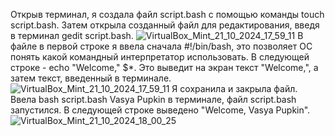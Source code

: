 Открыв терминал, я создала файл script.bash с помощью команды touch script.bash.
Затем открыла созданный файл для редактирования, введя в терминал gedit script.bash.
![VirtualBox_Mint_21_10_2024_17_59_11](https://github.com/user-attachments/assets/969f9768-e638-4788-a928-40cf264632a1)
В файле в первой строке я ввела сначала #!/bin/bash, это позволяет ОС понять какой командный интерпретатор использовать.
В следующей строке - echo "Welcome," $*. Это выведит на экран текст "Welcome,", а затем текст, введенный в терминале.
![VirtualBox_Mint_21_10_2024_17_59_11](https://github.com/user-attachments/assets/75331fc6-b74e-4c52-869f-dafcec664501)
Я сохранила и закрыла файл.
Ввела bash script.bash Vasya Pupkin в терминале, файл script.bash запустился.
В следующей строке выведено "Welcome, Vasya Pupkin".
![VirtualBox_Mint_21_10_2024_18_00_25](https://github.com/user-attachments/assets/b7938424-d30e-49b0-94d0-58997284921a)
